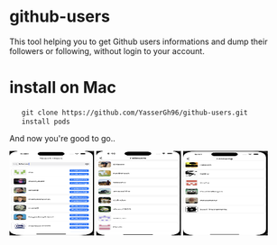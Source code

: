 # github-users

This tool helping you to get Github users informations and dump their followers or following, without login to your account.


# install on Mac
```
   git clone https://github.com/YasserGh96/github-users.git
   install pods
```
And now you're good to go..

<img src="Images/Index.png" alt="Index Page" title="Index Page" style="width:150px !important;height:150px !important;">

<img src="Images/Followers.png" alt="Followers Page" title="Followers Page" style="width:150px !important;height:150px !important;">

<img src="Images/Following.png" alt="Followings Page" title="Following Page" style="width:150px !important;height:150px !important;">
